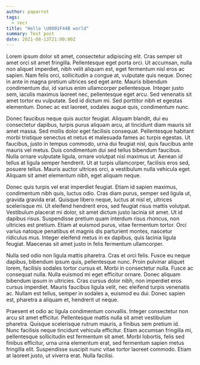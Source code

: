 ```yaml
---
author: paparrot
tags:
  - тест
title: "Hello \U0001F44B world"
summary: Test post
date: 2021-08-13T21:00:00Z
---
```


Lorem ipsum dolor sit amet, consectetur adipiscing elit. Cras semper sit amet orci sit amet fringilla. Pellentesque eget porta orci. Ut accumsan, nulla non aliquet imperdiet, nibh velit aliquam est, eget fermentum nisl eros ac sapien. Nam felis orci, sollicitudin a congue at, vulputate quis neque. Donec in ante in magna pretium ultrices sed eget ante. Mauris bibendum condimentum dui, id varius enim ullamcorper pellentesque. Integer justo sem, iaculis maximus laoreet nec, pellentesque eget arcu. Sed venenatis sit amet tortor eu vulputate. Sed id dictum mi. Sed porttitor nibh et egestas elementum. Donec ac est laoreet, sodales augue quis, condimentum nunc.

Donec faucibus neque quis auctor feugiat. Aliquam blandit, dui eu consectetur dapibus, turpis purus aliquam arcu, at tincidunt diam mauris sit amet massa. Sed mollis dolor eget facilisis consequat. Pellentesque habitant morbi tristique senectus et netus et malesuada fames ac turpis egestas. Ut faucibus, justo in tempus commodo, urna dui feugiat nisl, quis faucibus ante mauris vel metus. Duis condimentum dui sed tellus bibendum faucibus. Nulla ornare vulputate ligula, ornare volutpat nisl maximus ut. Aenean id tellus at ligula semper hendrerit. Ut at turpis ullamcorper, facilisis eros sed, posuere tellus. Mauris auctor ultrices orci, a vestibulum nulla vehicula eget. Aliquam sit amet elementum nibh, eget aliquam neque.

Donec quis turpis vel erat imperdiet feugiat. Etiam id sapien maximus, condimentum nibh quis, luctus odio. Cras diam purus, semper sed ligula ut, gravida gravida erat. Quisque libero neque, luctus at nisl et, ultrices scelerisque mi. Ut eleifend hendrerit eros, sed feugiat risus mattis volutpat. Vestibulum placerat mi dolor, sit amet dictum justo lacinia sit amet. Ut id dapibus risus. Suspendisse pretium quam interdum risus rhoncus, non ultricies est pretium. Etiam at euismod purus, vitae fermentum tortor. Orci varius natoque penatibus et magnis dis parturient montes, nascetur ridiculus mus. Integer eleifend metus in ex dapibus, quis lacinia ligula feugiat. Maecenas sit amet justo in felis fermentum ullamcorper.

Nulla sed odio non ligula mattis pharetra. Cras et orci felis. Fusce eu neque dapibus, bibendum ipsum quis, pellentesque nunc. Proin pulvinar aliquet lorem, facilisis sodales tortor cursus et. Morbi in consectetur nulla. Fusce ac consequat nulla. Nulla euismod mi eget efficitur ornare. Donec aliquam bibendum ipsum in ultricies. Cras cursus dolor nibh, non imperdiet eros cursus imperdiet. Mauris faucibus ligula velit, nec eleifend turpis venenatis ac. Nullam est tellus, semper in sodales a, euismod eu dui. Donec sapien est, pharetra a aliquam et, hendrerit ut neque.

Praesent et odio ac ligula condimentum convallis. Integer consectetur non arcu sit amet efficitur. Pellentesque mattis nulla sit amet vestibulum pharetra. Quisque scelerisque rutrum mauris, a finibus sem pretium id. Nunc facilisis neque tincidunt vehicula efficitur. Etiam accumsan fringilla mi, pellentesque sollicitudin est fermentum sit amet. Morbi lobortis, felis sed finibus efficitur, urna urna elementum erat, sed fermentum sapien metus fringilla elit. Suspendisse suscipit nunc vitae tortor laoreet commodo. Etiam at laoreet justo, ut viverra erat. Nulla facilisi.
